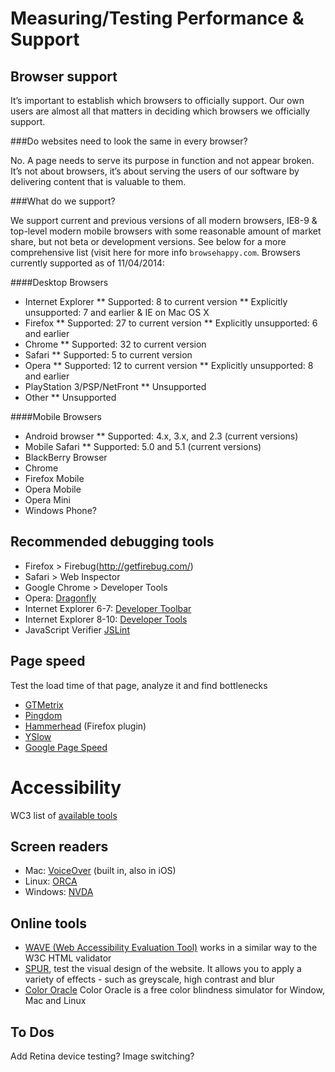 # Measuring/Testing Performance & Support

## Browser support

It’s important to establish which browsers to officially support. Our own users are almost all that matters in deciding which browsers we officially support.

###Do websites need to look the same in every browser?

No. A page needs to serve its purpose in function and not appear broken. It’s not about browsers, it’s about serving the users of our software by delivering content that is valuable to them.

###What do we support?

We support current and previous versions of all modern browsers, IE8-9 & top-level modern mobile browsers with some reasonable amount of market share, but not beta or development versions. See below for a more comprehensive list (visit here for more info `browsehappy.com`. Browsers currently supported as of 11/04/2014:

####Desktop Browsers 

* Internet Explorer
  ** Supported: 8 to current version
  ** Explicitly unsupported: 7 and earlier & IE on Mac OS X
* Firefox
  ** Supported: 27 to current version
  ** Explicitly unsupported: 6 and earlier
* Chrome
  ** Supported: 32 to current version
* Safari
  ** Supported: 5 to current version
* Opera
  ** Supported: 12 to current version
  ** Explicitly unsupported: 8 and earlier
* PlayStation 3/PSP/NetFront
  ** Unsupported
* Other
  ** Unsupported

####Mobile Browsers

* Android browser
  ** Supported: 4.x, 3.x, and 2.3 (current versions)
* Mobile Safari
  ** Supported: 5.0 and 5.1 (current versions)
* BlackBerry Browser
* Chrome
* Firefox Mobile
* Opera Mobile
* Opera Mini
* Windows Phone?

## Recommended debugging tools

  * Firefox > Firebug(http://getfirebug.com/)
  * Safari > Web Inspector
  * Google Chrome > Developer Tools
  * Opera: [Dragonfly](http://www.opera.com/dragonfly)
  * Internet Explorer 6-7: [Developer Toolbar](http://microsoft.com/downloads/details.aspx?familyid=E59C3964-672D-4511-BB3E-2D5E1DB91038)
  * Internet Explorer 8-10: [Developer Tools](http://msdn.microsoft.com/en-us/library/dd565625(v=VS.85).aspx)
  * JavaScript Verifier [JSLint](http://www.jslint.com)

## Page speed

Test the load time of that page, analyze it and find bottlenecks

  * [GTMetrix](http://gtmetrix.com/)
  * [Pingdom](http://tools.pingdom.com/fpt/)
  * [Hammerhead](http://stevesouders.com/hammerhead/) (Firefox plugin)
  * [YSlow](https://developer.yahoo.com/yslow/)
  * [Google Page Speed](https://developers.google.com/speed/pagespeed/?csw=1)

# Accessibility

WC3 list of [available tools](http://www.w3.org/WAI/ER/tools/complete)

## Screen readers

  * Mac: [VoiceOver](http://www.apple.com/uk/accessibility/osx/voiceover/) (built in, also in iOS)
  * Linux: [ORCA](https://live.gnome.org/Orca/)
  * Windows: [NVDA](http://community.nvda-project.org/)

## Online tools

  * [WAVE (Web Accessibility Evaluation Tool)](http://wave.webaim.org/) works in a similar way to the W3C HTML validator
  * [SPUR](http://www.spurapp.com/), test the visual design of the website. It allows you to apply a variety of effects - such as greyscale, high contrast and blur
  * [Color Oracle](http://colororacle.org/) Color Oracle is a free color blindness simulator for Window, Mac and Linux

## To Dos

Add Retina device testing? Image switching?
